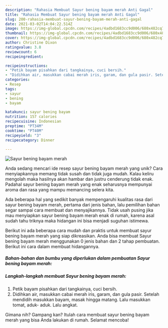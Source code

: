 ```yaml
---
description: "Rahasia Membuat Sayur bening bayam merah Anti Gagal"
title: "Rahasia Membuat Sayur bening bayam merah Anti Gagal"
slug: 200-rahasia-membuat-sayur-bening-bayam-merah-anti-gagal
date: 2021-03-02T14:04:22.514Z
image: https://img-global.cpcdn.com/recipes/4adbd1683cc9d006/680x482cq70/sayur-bening-bayam-merah-foto-resep-utama.jpg
thumbnail: https://img-global.cpcdn.com/recipes/4adbd1683cc9d006/680x482cq70/sayur-bening-bayam-merah-foto-resep-utama.jpg
cover: https://img-global.cpcdn.com/recipes/4adbd1683cc9d006/680x482cq70/sayur-bening-bayam-merah-foto-resep-utama.jpg
author: Christine Dixon
ratingvalue: 3.8
reviewcount: 6
recipeingredient:

recipeinstructions:
- "Petik bayam pisahkan dari tangkainya, cuci bersih."
- "Didihkan air, masukkan cabai merah iris, garam, dan gula pasir. Setelah mendidih masukkan bayam, masak hingga matang. Lalu masukkan tomat, aduk- aduk. Lalu angkat."
categories:
- Resep
tags:
- sayur
- bening
- bayam

katakunci: sayur bening bayam 
nutrition: 157 calories
recipecuisine: Indonesian
preptime: "PT34M"
cooktime: "PT40M"
recipeyield: "3"
recipecategory: Dinner

---
```



![Sayur bening bayam merah](https://img-global.cpcdn.com/recipes/4adbd1683cc9d006/680x482cq70/sayur-bening-bayam-merah-foto-resep-utama.jpg)

Anda sedang mencari ide resep sayur bening bayam merah yang unik? Cara menyiapkannya memang tidak susah dan tidak juga mudah. Kalau keliru mengolah maka hasilnya akan hambar dan justru cenderung tidak enak. Padahal sayur bening bayam merah yang enak seharusnya mempunyai aroma dan rasa yang mampu memancing selera kita.



Ada beberapa hal yang sedikit banyak mempengaruhi kualitas rasa dari sayur bening bayam merah, pertama dari jenis bahan, lalu pemilihan bahan segar sampai cara membuat dan menyajikannya. Tidak usah pusing jika mau menyiapkan sayur bening bayam merah enak di rumah, karena asal sudah tahu triknya maka hidangan ini bisa menjadi suguhan istimewa.


Berikut ini ada beberapa cara mudah dan praktis untuk membuat sayur bening bayam merah yang siap dikreasikan. Anda bisa membuat Sayur bening bayam merah menggunakan 0 jenis bahan dan 2 tahap pembuatan. Berikut ini cara dalam membuat hidangannya.

<!--inarticleads1-->

##### Bahan-bahan dan bumbu yang diperlukan dalam pembuatan Sayur bening bayam merah:





<!--inarticleads2-->

##### Langkah-langkah membuat Sayur bening bayam merah:

1. Petik bayam pisahkan dari tangkainya, cuci bersih.
1. Didihkan air, masukkan cabai merah iris, garam, dan gula pasir. Setelah mendidih masukkan bayam, masak hingga matang. Lalu masukkan tomat, aduk- aduk. Lalu angkat.




Gimana nih? Gampang kan? Itulah cara membuat sayur bening bayam merah yang bisa Anda lakukan di rumah. Selamat mencoba!
